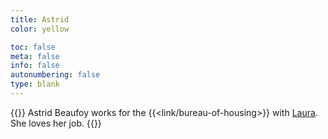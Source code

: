 ```yaml
---
title: Astrid
color: yellow

toc: false
meta: false
info: false
autonumbering: false
type: blank
---
```

{{<note gray>}}
Astrid Beaufoy works for the {{<link/bureau-of-housing>}} with [Laura](/characters/laura). She loves her job.
{{</note>}}